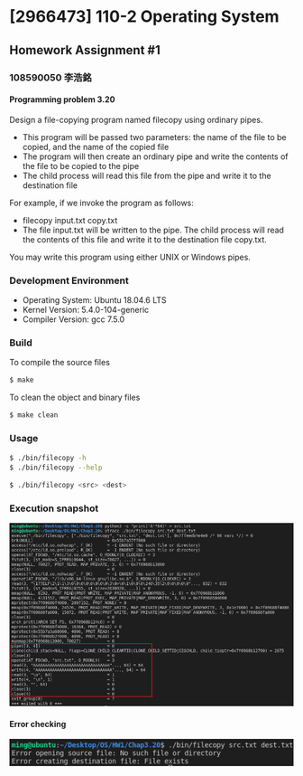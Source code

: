 # [2966473] 110-2 Operating System

## Homework Assignment #1

### 108590050 李浩銘

#### Programming problem 3.20

Design a file-copying program named filecopy using ordinary pipes. 
- This program will be passed two parameters: the name of the file to be copied, and the name of the copied file
- The program will then create an ordinary pipe and write the contents of the file to be copied to the pipe
- The child process will read this file from the pipe and write it to the destination file

For example, if we invoke the program as follows:
- filecopy input.txt copy.txt
- The file input.txt will be written to the pipe. The child process will read the contents of this file and write it to the destination file copy.txt. 

You may write this program using either UNIX or Windows pipes.

### Development Environment
- Operating System: Ubuntu 18.04.6 LTS
- Kernel Version: 5.4.0-104-generic
- Compiler Version: gcc 7.5.0

### Build
To compile the source files
```bash
$ make
```

To clean the object and binary files
```bash
$ make clean
```

### Usage
```bash
$ ./bin/filecopy -h
$ ./bin/filecopy --help
```

```bash
$ ./bin/filecopy <src> <dest>
```

### Execution snapshot
![img](./doc/strace.png)

#### Error checking
![img](./doc/errorCheck.png)
